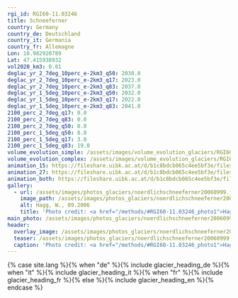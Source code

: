 ```yaml
---
rgi_id: RGI60-11.03246
title: Schneeferner
country: Germany
country_de: Deutschland
country_it: Germania
country_fr: Allemagne
Lon: 10.982920789
Lat: 47.415938932
vol2020_km3: 0.01
deglac_yr_2_7deg_10perc_e-2km3_q50: 2030.0
deglac_yr_2_7deg_10perc_e-2km3_q17: 2023.0
deglac_yr_2_7deg_10perc_e-2km3_q83: 2037.0
deglac_yr_1_5deg_10perc_e-2km3_q50: 2032.0
deglac_yr_1_5deg_10perc_e-2km3_q17: 2022.0
deglac_yr_1_5deg_10perc_e-2km3_q83: 2041.0
2100_perc_2_7deg_q17: 0.0
2100_perc_2_7deg_q83: 0.0
2100_perc_2_7deg_q50: 0.0
2100_perc_1_5deg_q50: 8.0
2100_perc_1_5deg_q17: 3.0
2100_perc_1_5deg_q83: 19.0
volume_evolution_simple: /assets/images/volume_evolution_glaciers/RGI60-11.03246_simple_en.png
volume_evolution_complex: /assets/images/volume_evolution_glaciers/RGI60-11.03246_complex_en.png
animation_15: https://fileshare.uibk.ac.at/d/b1c8bdcb065c4ee5bf3e/files/?p=%2FRGI60-11.03246_%2B1.5%C2%B0C.mp4&dl=1
animation_27: https://fileshare.uibk.ac.at/d/b1c8bdcb065c4ee5bf3e/files/?p=%2FRGI60-11.03246_%2B2.7%C2%B0C.mp4&dl=1
animation_both: https://fileshare.uibk.ac.at/d/b1c8bdcb065c4ee5bf3e/files/?p=%2FRGI60-11.03246_both.mp4&dl=1
gallery:
  - url: /assets/images/photos_glaciers/noerdlichschneeferner20060999.jpg
    image_path: /assets/images/photos_glaciers/noerdlichschneeferner20060999.jpg
    alt: Hagg, W., 09.2006
    title: 'Photo credit: <a href="/methods/#RGI60-11.03246_photo1">Hagg, W., 09.2006</a>'
main_photo: /assets/images/photos_glaciers/noerdlichschneeferner20060999.jpg
header:
  overlay_image: /assets/images/photos_glaciers/noerdlichschneeferner20060999.jpg
  teaser: /assets/images/photos_glaciers/noerdlichschneeferner20060999.jpg
  caption: 'Photo credit: <a href="/methods/#RGI60-11.03246_photo1">Hagg, W., 09.2006</a>'
---
```

{% case site.lang %}{% when "de" %}{% include glacier_heading_de %}{% when "it" %}{% include glacier_heading_it %}{% when "fr" %}{% include glacier_heading_fr %}{% else %}{% include glacier_heading_en %}{% endcase %}